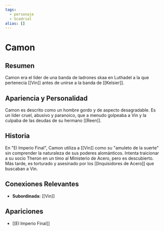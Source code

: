 ```yaml
---
tags:
  - personaje
  - Scadrial
alias: []
---
```


# Camon

## Resumen
Camon era el líder de una banda de ladrones skaa en Luthadel a la que pertenecía [[Vin]] antes de unirse a la banda de [[Kelsier]].

## Apariencia y Personalidad
Camon es descrito como un hombre gordo y de aspecto desagradable. Es un líder cruel, abusivo y paranoico, que a menudo golpeaba a Vin y la culpaba de las deudas de su hermano [[Reen]].

## Historia
En "El Imperio Final", Camon utiliza a [[Vin]] como su "amuleto de la suerte" sin comprender la naturaleza de sus poderes alománticos. Intenta traicionar a su socio Theron en un timo al Ministerio de Acero, pero es descubierto. Más tarde, es torturado y asesinado por los [[Inquisidores de Acero]] que buscaban a Vin.

## Conexiones Relevantes
* **Subordinada:** [[Vin]]

## Apariciones
* [[El Imperio Final]]
